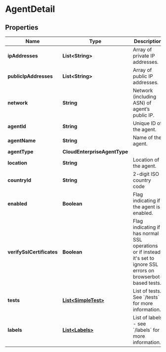 

# AgentDetail


## Properties

| Name | Type | Description | Notes |
|------------ | ------------- | ------------- | -------------|
|**ipAddresses** | **List&lt;String&gt;** | Array of private IP addresses. |  [optional] [readonly] |
|**publicIpAddresses** | **List&lt;String&gt;** | Array of public IP addresses. |  [optional] [readonly] |
|**network** | **String** | Network (including ASN) of agent’s public IP. |  [optional] [readonly] |
|**agentId** | **String** | Unique ID of the agent. |  [optional] [readonly] |
|**agentName** | **String** | Name of the agent. |  [optional] |
|**agentType** | **CloudEnterpriseAgentType** |  |  [optional] |
|**location** | **String** | Location of the agent. |  [optional] [readonly] |
|**countryId** | **String** | 2-digit ISO country code |  [optional] [readonly] |
|**enabled** | **Boolean** | Flag indicating if the agent is enabled. |  [optional] |
|**verifySslCertificates** | **Boolean** | Flag indicating if has normal SSL operations or  if instead it&#39;s set to ignore SSL errors on browserbot-based tests. |  [optional] [readonly] |
|**tests** | [**List&lt;SimpleTest&gt;**](SimpleTest.md) | List of tests. See &#x60;/tests&#x60; for more information. |  [optional] |
|**labels** | [**List&lt;Labels&gt;**](Labels.md) | List of labels - see &#x60;/labels&#x60; for more information. |  [optional] [readonly] |



